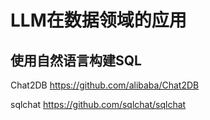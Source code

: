 # LLM在数据领域的应用



## 使用自然语言构建SQL

Chat2DB
https://github.com/alibaba/Chat2DB

sqlchat
https://github.com/sqlchat/sqlchat

